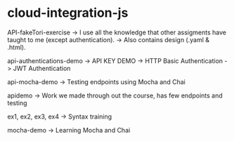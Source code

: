 # cloud-integration-js

API-fakeTori-exercise
  -> I use all the knowledge that other assigments have taught to me (except authentication).
  -> Also contains design (.yaml & .html).

api-authentications-demo
  -> API KEY DEMO
    -> HTTP Basic Authentication
    -> JWT Authentication
    
api-mocha-demo
  -> Testing endpoints using Mocha and Chai
  
apidemo
  -> Work we made through out the course, has few endpoints and testing

ex1, ex2, ex3, ex4
  -> Syntax training
  
mocha-demo
  -> Learning Mocha and Chai
